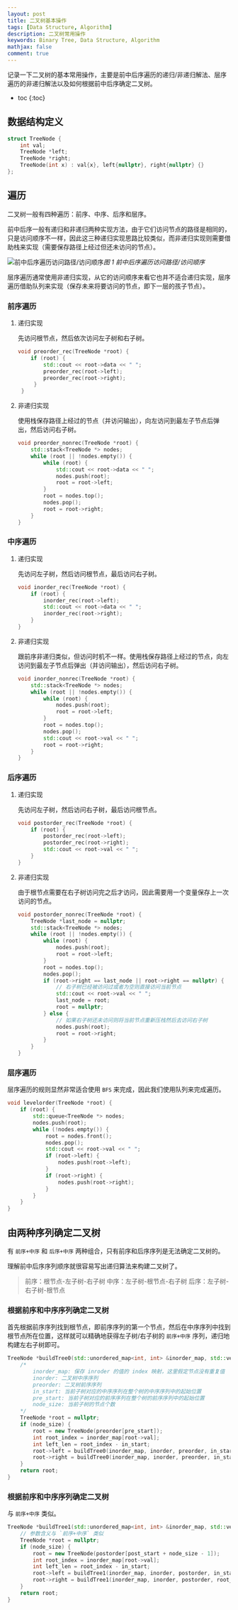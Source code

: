 ```yaml
---
layout: post
title: 二叉树基本操作
tags: [Data Structure, Algorithm]
description: 二叉树常用操作
keywords: Binary Tree, Data Structure, Algorithm
mathjax: false
comment: true
---
```


记录一下二叉树的基本常用操作，主要是前中后序遍历的递归/非递归解法、层序遍历的非递归解法以及如何根据前中后序确定二叉树。

* toc
{:toc}

## 数据结构定义

```cpp
struct TreeNode {
    int val;
    TreeNode *left;
    TreeNode *right;
    TreeNode(int x) : val{x}, left{nullptr}, right{nullptr} {}
};
```

## 遍历

二叉树一般有四种遍历：前序、中序、后序和层序。

前中后序一般有递归和非递归两种实现方法，由于它们访问节点的路径是相同的，只是访问顺序不一样，因此这三种递归实现思路比较类似，而非递归实现则需要借助栈来实现（需要保存路径上经过但还未访问的节点）。

![前中后序遍历访问路径/访问顺序](https://img.chenkun.pro/img/2020-04-08-01.jpg)_图 1 前中后序遍历访问路径/访问顺序_

层序遍历通常使用非递归实现，从它的访问顺序来看它也并不适合递归实现，层序遍历借助队列来实现（保存未来将要访问的节点，即下一层的孩子节点）。

### 前序遍历

1. 递归实现
   
   先访问根节点，然后依次访问左子树和右子树。
   
   ```cpp
   void preorder_rec(TreeNode *root) {
       if (root) {
           std::cout << root->data << " ";
           preorder_rec(root->left);
           preorder_rec(root->right);
        }
    }
   ```

2. 非递归实现

    使用栈保存路径上经过的节点（并访问输出），向左访问到最左子节点后弹出，然后访问右子树。

    ```cpp
    void preorder_nonrec(TreeNode *root) {
        std::stack<TreeNode *> nodes;
        while (root || !nodes.empty()) {
            while (root) {
                std::cout << root->data << " ";
                nodes.push(root);
                root = root->left;
            }
            root = nodes.top();
            nodes.pop();
            root = root->right;
        }
    }
    ```

### 中序遍历

1. 递归实现
   
    先访问左子树，然后访问根节点，最后访问右子树。

    ```cpp
    void inorder_rec(TreeNode *root) {
        if (root) {
            inorder_rec(root->left);
            std::cout << root->data << " ";
            inorder_rec(root->right);
        }
    }
    ```

2. 非递归实现

    跟前序非递归类似，但访问时机不一样。使用栈保存路径上经过的节点，向左访问到最左子节点后弹出（并访问输出），然后访问右子树。

    ```cpp
    void inorder_nonrec(TreeNode *root) {
        std::stack<TreeNode *> nodes;
        while (root || !nodes.empty()) {
            while (root) {
                nodes.push(root);
                root = root->left;
            }
            root = nodes.top();
            nodes.pop();
            std::cout << root->val << " ";
            root = root->right;
        }
    }
    ```

### 后序遍历

1. 递归实现
   
    先访问左子树，然后访问右子树，最后访问根节点。

    ```cpp
    void postorder_rec(TreeNode *root) {
        if (root) {
            postorder_rec(root->left);
            postorder_rec(root->right);
            std::cout << root->val << " ";
        }
    }
    ```

2. 非递归实现

    由于根节点需要在右子树访问完之后才访问，因此需要用一个变量保存上一次访问的节点。

    ```cpp
    void postorder_nonrec(TreeNode *root) {
        TreeNode *last_node = nullptr;
        std::stack<TreeNode *> nodes;
        while (root || !nodes.empty()) {
            while (root) {
                nodes.push(root);
                root = root->left;
            }
            root = nodes.top();
            nodes.pop();
            if (root->right == last_node || root->right == nullptr) {
                // 右子树已经被访问过或者为空则直接访问当前节点
                std::cout << root->val << " ";
                last_node = root;
                root = nullptr;
            } else {
                // 如果右子树还未访问则将当前节点重新压栈然后去访问右子树
                nodes.push(root);
                root = root->right;
            }
        }
    }
    ```

### 层序遍历

层序遍历的规则显然非常适合使用 `BFS` 来完成，因此我们使用队列来完成遍历。

```cpp
void levelorder(TreeNode *root) {
    if (root) {
        std::queue<TreeNode *> nodes;
        nodes.push(root);
        while (!nodes.empty()) {
            root = nodes.front();
            nodes.pop();
            std::cout << root->val << " ";
            if (root->left) {
                nodes.push(root->left);
            }
            if (root->right) {
                nodes.push(root->right);
            }
        }
    }
}
```

## 由两种序列确定二叉树

有 `前序+中序` 和 `后序+中序` 两种组合，只有前序和后序序列是无法确定二叉树的。

理解前中后序序列顺序就很容易写出递归算法来构建二叉树了。

> 前序：根节点-左子树-右子树
> 中序：左子树-根节点-右子树
> 后序：左子树-右子树-根节点

### 根据前序和中序序列确定二叉树

首先根据前序序列找到根节点，即前序序列的第一个节点，然后在中序序列中找到根节点所在位置，这样就可以精确地获得左子树/右子树的 `前序+中序` 序列，递归地构建左右子树即可。

```cpp
TreeNode *buildTree0(std::unordered_map<int, int> &inorder_map, std::vector<int> &inorder, std::vector<int> &preorder, int in_start, int pre_start, int node_size) {
    /*
        inorder_map: 保存 inroder 的值的 index 映射，这里假定节点没有重复值
        inorder: 二叉树中序序列
        preorder: 二叉树前序序列
        in_start: 当前子树对应的中序序列在整个树的中序序列中的起始位置
        pre_start: 当前子树对应的前序序列在整个树的前序序列中的起始位置
        node_size: 当前子树的节点个数
    */
    TreeNode *root = nullptr;
    if (node_size) {
        root = new TreeNode(preorder[pre_start]);
        int root_index = inorder_map[root->val];
        int left_len = root_index - in_start;
        root->left = buildTree0(inorder_map, inorder, preorder, in_start, pre_start + 1, left_len);
        root->right = buildTree0(inorder_map, inorder, preorder, in_start + left_len + 1, pre_start + 1 + left_len, node_size - 1 - left_len);
    }
    return root;
}
```

### 根据前序和中序序列确定二叉树

与 `前序+中序` 类似。

```cpp
TreeNode *buildTree1(std::unordered_map<int, int> &inorder_map, std::vector<int>& inorder, std::vector<int>& postorder, int in_start, int post_start, int node_size) {
    // 参数含义与 `前序+中序` 类似
    TreeNode *root = nullptr;
    if (node_size) {
        root = new TreeNode(postorder[post_start + node_size - 1]);
        int root_index = inorder_map[root->val];
        int left_len = root_index - in_start;
        root->left = buildTree1(inorder_map, inorder, postorder, in_start, post_start, left_len);
        root->right = buildTree1(inorder_map, inorder, postorder, root_index + 1, post_start + left_len, node_size - 1 - left_len);
    }
    return root;
}
```
